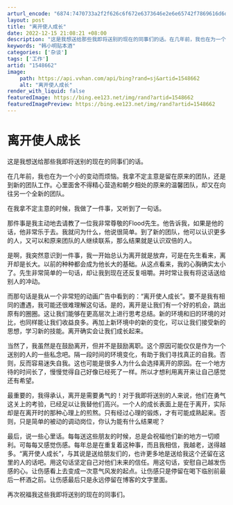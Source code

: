 ```yaml
---
arturl_encode: "6874:7470733a2f2f626c6f672e6373646e2e6e65742f7869616d6d:792f61727469636c652f64657461696c732f31353438363632"
layout: post
title: "离开使人成长"
date: 2022-12-15 21:08:21 +08:00
description: "这是我想送给那些我即将送别的现在的同事们的话。在几年前，我也在为一个小的变动而烦恼。我拿不定主意是留"
keywords: "韩小明贴本酒"
categories: ['杂谈']
tags: ['工作']
artid: "1548662"
image:
    path: https://api.vvhan.com/api/bing?rand=sj&artid=1548662
    alt: "离开使人成长"
render_with_liquid: false
featuredImage: https://bing.ee123.net/img/rand?artid=1548662
featuredImagePreview: https://bing.ee123.net/img/rand?artid=1548662
---
```


# 离开使人成长

这是我想送给那些我即将送别的现在的同事们的话。

在几年前，我也在为一个小的变动而烦恼。我拿不定主意是留在原来的团队，还是到新的团队工作。心里面舍不得精心营造和朝夕相处的原来的温馨团队，却又在向往另一个全新的团队。

在我拿不定主意的时候，我做了一件事，又听到了一句话。

那件事是我主动地去请教了一位我非常尊敬的Flood先生。他告诉我，如果是他的话，他非常乐于去。我就问为什么，他说很简单。到了新的团队，他可以认识更多的人，又可以和原来团队的人继续联系，那么结果就是认识双倍的人。

是啊，我突然意识到一件事，我一开始总认为离开就是放弃，可是在先生看来，离开却是长大。以前的种种都会成为他长大的基础。从这点看来，我的心胸确实太小了。先生非常简单的一句话，却让我到现在还反复咀嚼。并时常让我有将这话送给别人的冲动。

而那句话是我从一个非常短的动画广告中看到的：“离开使人成长”。要不是我有相同的遭遇，我可能还很难理解这句话。是的，离开是让我们有一个好的机会，跳出原有的圈圈。这让我们能够在更高层次上进行思考总结。新的环境和旧的环境的对比，也同样能让我们收益良多。再加上新环境中的新的变化，可以让我们接受新的思想，学习新的技能。离开确实会让我们成长起来。

当然了，我虽然是在鼓励离开，但并不是鼓励离职。这个原因可能仅仅是作为一个送别的人的一些私念吧。隔一段时间的环境变化，有助于我们寻找真正的自我。否则，反而容易迷失自我。这也可能是很多人为什么会选择离开的原因。在一个地方待的时间长了，慢慢觉得自己好像已经死了一样。所以才想利用离开来让自己感觉还有希望。

最重要的，我得承认，离开是需要勇气的！对于我即将送别的人来说，他们在勇气这关上的考验，已经足以让我替他们高兴。一个人的成长表面上是在于离开，实际却是在离开时的那种心理上的煎熬。只有经过心理的锻炼，才有可能成熟起来。否则，只是简单的被动的调动岗位，你认为能有什么结果呢？

最后，说一些心里话。每每送这些朋友的时候，总是会祝福他们新的地方一切顺利。可每每又感觉伤感。每年总是在重复着这种事，而且我相信，我越老，送得越多。“离开使人成长”，与其说是送给朋友们的，也许更多地是送给我这个还留在这里的人的话吧。用这句话坚定自己对他们未来的信任。用这句话，安慰自己越发伤感的心。让伤感看上去变成一次意气风发的起点。让伤感只是停留在喝下临别前最后一杯酒之前。让伤感最后只是永远停留在博客的文字里面。

再次祝福我这些我即将送别的现在的同事们。